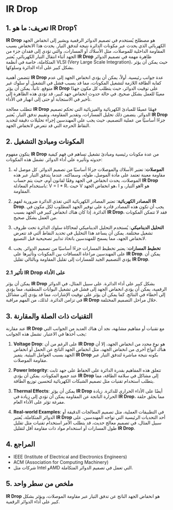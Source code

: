 # IR Drop

## 1. تعريف: ما هو **IR Drop**؟
**IR Drop** هو مصطلح يُستخدم في تصميم الدوائر الرقمية ويشير إلى انخفاض الجهد الكهربائي الذي يحدث عبر مكونات الدائرة نتيجة لتدفق التيار. يحدث هذا الانخفاض بسبب المقاومة الداخلية للموصلات، مثل الأسلاك أو المسارات، والتي تؤدي إلى فقدان جزء من الجهد أثناء انتقال التيار الكهربائي. يُعتبر **IR Drop** ظاهرة مهمة في تصميم الدوائر المتكاملة، خاصة في أنظمة VLSI (Very Large Scale Integration)، حيث يمكن أن يؤثر بشكل كبير على أداء الدائرة وسلوكها.

تتضمن أهمية **IR Drop** عدة جوانب رئيسية. أولاً، يمكن أن يؤدي انخفاض الجهد إلى عدم كفاية الطاقة اللازمة لتشغيل المكونات، مما قد يسبب فشل في التشغيل أو سلوك غير متوقع. ثانياً، يمكن أن يؤثر **IR Drop** على توقيت الدوائر، حيث يتطلب كل مكون جهدًا معينًا للعمل بشكل صحيح. في حالة حدوث انخفاض جهد كبير، قد تؤدي هذه الظاهرة إلى تأخير في الاستجابة أو حتى إلى انهيار في الأداء.

تتطلب معالجة **IR Drop** فهمًا عميقًا للمبادئ الكهربائية والفيزيائية التي تحكم تصميم الدوائر. يتضمن ذلك تحليل المسارات، وتقدير المقاومة، وتقييم تدفق التيار. يُعتبر **IR Drop** جزءًا أساسيًا من عملية التصميم، حيث يجب على المهندسين إجراء تحليلات دقيقة لتحديد النقاط الحرجة التي قد تتعرض لانخفاض الجهد. 

## 2. المكونات ومبادئ التشغيل
يتكون مفهوم **IR Drop** من عدة مكونات رئيسية ومبادئ تشغيل تساهم في فهم كيفية حدوثه وتأثيره على أداء الدوائر. تشمل هذه المكونات:

1. **الموصلات**: تعتبر الأسلاك والموصلات جزءًا أساسيًا من تصميم الدوائر. كل موصل له مقاومة معينة تعتمد على مادة الموصل، طوله، وسماكته. عندما يتدفق التيار عبر هذه الموصلات، يحدث انخفاض في الجهد وفقًا لقانون أوم، حيث يتم حساب **IR Drop** باستخدام المعادلة: V = I * R، حيث V هو انخفاض الجهد، I هو التيار، وR هو المقاومة.

2. **المصادر الكهربائية**: تعتبر المصادر الكهربائية التي تغذي الدائرة ضرورية لفهم **IR Drop**. يجب أن تكون هذه المصادر قادرة على توفير الجهد المطلوب لكل مكون في الدائرة. إذا كان هناك انخفاض كبير في الجهد بسبب **IR Drop**، فقد لا تتمكن المكونات من العمل بشكل صحيح.

3. **التحليل الديناميكي**: يُستخدم التحليل الديناميكي لمحاكاة سلوك الدائرة تحت ظروف تشغيل مختلفة. يمكن أن يساعد هذا التحليل في تحديد النقاط التي قد تتعرض لانخفاض الجهد، مما يسمح للمهندسين باتخاذ تدابير تصحيحية قبل التصنيع.

4. **تخطيط المسارات**: يعتبر تخطيط المسارات جزءًا أساسيًا من تصميم الدوائر. يجب على المهندسين مراعاة المسافات بين المكونات وتأثيرها على **IR Drop**. يمكن أن يؤدي التصميم الجيد للمسارات إلى تقليل المقاومة وبالتالي تقليل **IR Drop**.

### 2.1 تأثير **IR Drop** على الأداء
يمكن أن يؤثر **IR Drop** بشكل كبير على أداء الدائرة. على سبيل المثال، في الدوائر الرقمية، يمكن أن يؤدي انخفاض الجهد إلى فشل في تشغيل البوابات المنطقية، مما يؤدي إلى أخطاء في النتائج. كما يمكن أن يؤثر على توقيت الإشارات، مما قد يؤدي إلى مشاكل في تزامن الدائرة. لذلك، من المهم مراقبة **IR Drop** خلال مراحل التصميم المختلفة.

## 3. التقنيات ذات الصلة والمقارنة
عند مقارنة **IR Drop** مع تقنيات أو مفاهيم مشابهة، نجد أن هناك العديد من الجوانب التي يجب أخذها في الاعتبار. تشمل هذه الجوانب:

1. **Voltage Drop**: على الرغم من أن **IR Drop** هو نوع محدد من انخفاض الجهد، إلا أن هناك أنواع أخرى من انخفاض الجهد، مثل انخفاض الجهد الناتج عن الحمل أو انخفاض الجهد بسبب العوامل البيئية. يتميز **IR Drop** بكونه نتيجة مباشرة لتدفق التيار عبر مقاومة الموصلات.

2. **Power Integrity**: تتعلق هذه المفاهيم بقدرة الدائرة على الحفاظ على جهد ثابت عند جميع المكونات. يمكن أن يؤدي **IR Drop** إلى مشاكل في سلامة الطاقة، مما يتطلب استخدام تقنيات مثل تصميم الشبكات الكهربائية لتحسين توزيع الطاقة.

3. **Thermal Effects**: يمكن أن يؤثر **IR Drop** أيضًا على الأداء الحراري للدائرة. زيادة الحرارة الناتجة عن المقاومة يمكن أن تؤدي إلى زيادة في **IR Drop**، مما يخلق حلقة مفرغة تؤثر على الأداء العام.

4. **Real-world Examples**: في التطبيقات العملية، مثل تصميم المعالجات الدقيقة أو الدوائر المتكاملة، يُعتبر **IR Drop** أحد التحديات الرئيسية التي تواجه المهندسين. على سبيل المثال، في تصميم معالج حديث، قد يتطلب الأمر استخدام تقنيات مثل تقليل طول المسارات أو استخدام مواد ذات مقاومة أقل لتقليل **IR Drop**.

## 4. المراجع
- IEEE (Institute of Electrical and Electronics Engineers)
- ACM (Association for Computing Machinery)
- شركات مثل Intel وAMD التي تعمل في تصميم الدوائر المتكاملة.

## 5. ملخص من سطر واحد
**IR Drop** هو انخفاض الجهد الناتج عن تدفق التيار عبر مقاومة الموصلات، ويؤثر بشكل كبير على أداء الدوائر الرقمية.